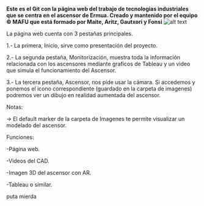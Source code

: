 **Este es el Git con la página web del trabajo de tecnologias industriales que se centra en el ascensor de Ermua. Creado y mantenido por el equipo © MAFU que está formado por Maite, Aritz, Gautxori y Fonsi**
![alt text](https://www.olabarri.com/wp-content/uploads/referencias/ErmuaAldapa(1).jpg)

La página web cuenta con 3 pestañas principales.

1.- La primera, Inicio, sirve como presentación del proyecto.

2.- La segunda pestaña, Monitorización, muestra toda la información relacionada con los ascensores mediante graficos de Tableau y un video que simula el funcionamiento del Ascensor.

3.- La tercera pestaña, Ascensor, nos pide usar la cámara. Si accedemos y ponemos el icono correspondiente (guardado en la carpeta de imagenes) podremos ver un dibujo en realidad aumentada del ascensor. 

Notas:

-> El default marker de la carpeta de Imagenes te permite visualizar un modelado del ascensor.

Funciones:

-Página web.

-Videos del CAD.

-Imagen 3D del ascensor con AR.

-Tableau o similar.

puta mierda
